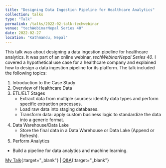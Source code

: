```yaml
---
title: "Designing Data Ingestion Pipeline for Healthcare Analytics"
collection: talks
type: "Talk"
permalink: /talks/2022-02-talk-techwebinar
venue: "techWebinarNepal Series 40"
date: 2022-02-27
location: "Kathmandu, Nepal"
---
```


This talk was about designing a data ingestion pipeline for healthcare analytics. It was part of an online webinar, *techWebinarNepal Series 40*. I covered a hypothetical use case for a healthcare company and explained how to design a data ingestion pipeline for its platform. The talk included the following topics:

1. Introduction to the Case Study
2. Overview of Healthcare Data
3. ETL/ELT Stages
   - Extract data from multiple sources: identify data types and perform specific extraction processes.
   - Load raw data into staging databases.
   - Transform data: apply custom business logic to standardize the data into a generic format.
4. Data Warehouse/Data Lake
   - Store the final data in a Data Warehouse or Data Lake (Append or Refresh).
5. Perform Analytics
  - Build a pipeline for data analytics and machine learning.

[My Talk](https://www.youtube.com/watch?v=v-DYSpkxy1g){:target="_blank"} \| [Q&A](https://www.youtube.com/watch?v=8utk1wUkPLk&t=2885s){:target="_blank"}
